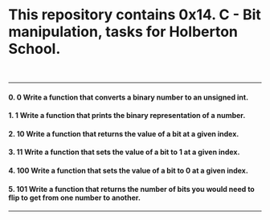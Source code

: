 <h1>This repository contains 0x14. C - Bit manipulation, tasks for Holberton School.</h1>
<br>
<hr>
<h4>0. 0 Write a function that converts a binary number to an unsigned int. </h4>
<h4>1. 1 Write a function that prints the binary representation of a number.</h4>
<h4>2. 10 Write a function that returns the value of a bit at a given index.</h4>
<h4>3. 11 Write a function that sets the value of a bit to 1 at a given index.</h4>
<h4>4. 100 Write a function that sets the value of a bit to 0 at a given index.</h4>
<h4>5. 101 Write a function that returns the number of bits you would need to flip to get from one number to another.</h4>
<hr>